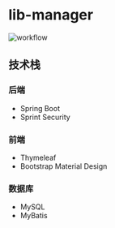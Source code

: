 # lib-manager
![workflow](https://github.com/42sun/lib-manager/actions/workflows/main.yml/badge.svg)
## 技术栈
### 后端
- Spring Boot
- Sprint Security
### 前端
- Thymeleaf
- Bootstrap Material Design
### 数据库
- MySQL
- MyBatis
